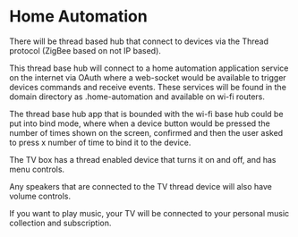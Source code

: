 # Home Automation

There will be thread based hub that connect to devices via the Thread protocol (ZigBee based on not IP based).

This thread base hub will connect to a home automation application service on the internet via OAuth where a web-socket would be available to trigger devices commands and receive events. These services will be found in the domain directory as .home-automation and available on wi-fi routers.

The thread base hub app that is bounded with the wi-fi base hub could be put into bind mode, where when a device button would be pressed the number of times shown on the screen, confirmed and then the user asked to press x number of time to bind it to the device.

The TV box has a thread enabled device that turns it on and off, and has menu controls.

Any speakers that are connected to the TV thread device will also have volume controls.

If you want to play music, your TV will be connected to your personal music collection and subscription.

